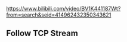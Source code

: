 


https://www.bilibili.com/video/BV1K441187Wt?from=search&seid=414962432350343621



## Follow TCP Stream

